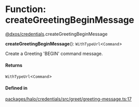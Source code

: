 # Function: createGreetingBeginMessage

[@dxos/credentials](../modules/dxos_credentials.md).createGreetingBeginMessage

**createGreetingBeginMessage**(): `WithTypeUrl`<`Command`\>

Create a Greeting 'BEGIN' command message.

#### Returns

`WithTypeUrl`<`Command`\>

#### Defined in

[packages/halo/credentials/src/greet/greeting-message.ts:17](https://github.com/dxos/dxos/blob/main/packages/halo/credentials/src/greet/greeting-message.ts#L17)
